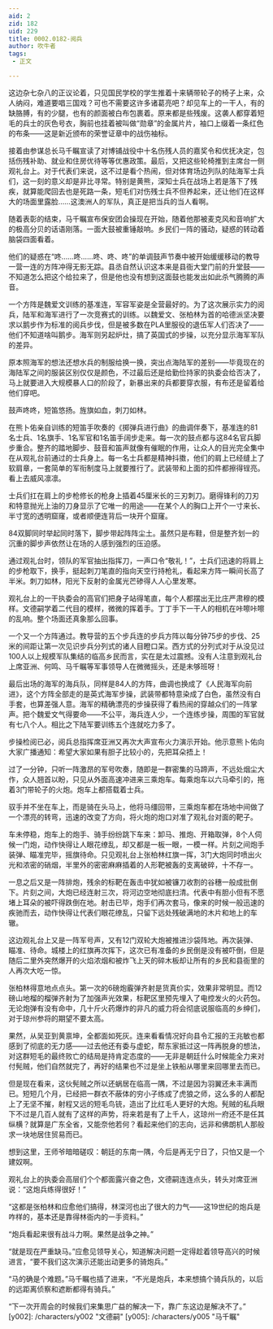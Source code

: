 ```yaml
---
aid: 2
zid: 182
uid: 229
title: 0002.0182-阅兵
author: 吹牛者
tags: 
 - 正文

---
```




  这边杂七杂八的正议论着，只见国民学校的学生推着十来辆带轮子的椅子上来，众人纳闷，难道要唱三国戏？可也不需要这许多诸葛亮吧？却见车上的一干人，有的缺胳膊，有的少腿，也有的颜面被白布包裹着。原来都是些残废。这袭人都穿着短毛的兵士的灰色号衣，胸前也挂着被叫做“勋章”的金属片片，袖口上缀着一条红色的布条——这是新近颁布的荣誉证章中的战伤袖标。

  接着由参谋总长马千瞩宣读了对博铺战役中十名伤残人员的嘉奖令和优抚决定，包括伤残补助、就业和住房优待等等优惠政策。最后，又把这些轮椅推到主席台一侧观礼台上。对于代表们来说，这不过是看个热闹，但对体育场边列队的陆海军士兵们，这一刻的意义却是非比寻常。特别是黄熊，深知士兵在战场上若是落下了残疾，就算能爬回去也是死路一条，短毛们对伤残士兵不但养起来，还让他们在这样大的场面里露脸……这澳洲人的军队，真正是把当兵的当人看啊。

  随着表彰的结束，马千瞩宣布保安团会操现在开始，随着他那被麦克风和音响扩大的极高分贝的话语刚落。一面大鼓被重锤敲响。乡民们一阵的骚动，疑惑的转动着脑袋四面看着。

  他们的疑惑在“咚……咚……咚、咚、咚”的单调鼓声节奏中被开始缓缓移动的教导一营一连的方阵冲得无影无踪。县丞自然认识这本来是县衙大堂门前的升堂鼓——不知道怎么把这个给拉来了，但是他也没有想到这面鼓也能发出如此杀气腾腾的声音。

  一个方阵是魏爱文训练的基准连，军容军姿是全营最好的。为了这次展示实力的阅兵，陆军和海军进行了一次竞赛式的训练。以魏爱文、张柏林为首的哈德派坚决要求以鹅步作为标准的阅兵步伐，但是被多数在PLA里服役的退伍军人们否决了——他们不知道啥叫鹅步。海军则另起炉灶，搞了英国式的步操，以充分显示海军军队的差异。

  原本照海军的想法还想水兵的制服给换一换，突出点海陆军的差别——毕竟现在的海陆军之间的服装区别仅仅是颜色，不过最后还是给勤俭持家的执委会给否决了，马上就要进入大规模暴人口的阶段了，新暴出来的兵都要穿衣服，有布还是留着给他们穿吧。

  鼓声咚咚，短笛悠扬。旌旗如血，刺刀如林。

  在熊卜佑亲自训练的短笛手吹奏的《掷弹兵进行曲》的曲调伴奏下，基准连的81名士兵、1名旗手、1名军官和1名笛手阔步走来。每一次的鼓点都与这84名官兵脚步重合。整齐的踏地脚步、鼓音和笛声就像有催眠的作用，让众人的目光完全集中在从观礼台前通过的士兵身上。每一名士兵都是精神抖擞，他们的肩上已经缝上了软肩章，一套简单的军衔制度马上就要推行了。武装带和上面的扣件都擦得锃亮。看上去威风凛凛。

  士兵们扛在肩上的步枪修长的枪身上插着45厘米长的三刃刺刀。磨得锋利的刀刃和特意抛光上油的刀身显示了它唯一的用途——在某个人的胸口上开个一寸来长、半寸宽的透明窟窿，或者顺便连背后一块开个窟窿。

  84双脚同时举起同时落下，脚步带起阵阵尘土。虽然只是布鞋，但是整齐划一的沉重的脚步声依然让在场的人感到强烈的压迫感。

  通过观礼台时，领队的军官抽出指挥刀，一声口令“敬礼！”，士兵们迅速的将肩上的步枪取下，换手，挺起刺刀笔直的指向天空行持枪礼，看起来方阵一瞬间长高了半米。刺刀如林，阳光下反射的金属光芒碜得人人心里发寒。

  观礼台上的一干执委会的高官们把身子站得笔直，每个人都摆出无比庄严肃穆的模样。文德嗣学着二代目的模样，微微的挥着手。丁丁手下一干人的相机在咔嚓咔嚓的乱响。整个场面还真象那么回事。

  一个又一个方阵通过。教导营的五个步兵连的步兵方阵以每分钟75步的步伐、25米的间距让第一次见识步兵分列式的诸人目瞪口呆。西方式的分列式对于从没见过100人以上规模军队集结的临高乡民而言，实在是太过震撼。没有人注意到观礼台上席亚洲、何鸣、马千瞩等军事领导人在微微摇头，还是未够班呀！

  最后出场的海军的海兵队，同样是84人的方阵，曲调也换成了《人民海军向前进》，这个方阵全部走的是英式海军步操，武装带都特意染成了白色，虽然没有白手套，也算差强人意。海军的精确漂亮的步操获得了看热闹的穿越众们的一阵掌声。把个魏爱文气得要命——不公平，海兵连人少，一个连练步操，周围的军官就有七八个人。相比之下陆军要训练五个连就吃力多了。

  步操检阅已必，阅兵总指挥席亚洲又再次大声宣布火力演示开始。他示意熊卜佑向大家广播通知：希望大家如果有胆子比较小的，先把耳朵捂上！

  过了一分钟，只听一阵激昂的军号吹奏，随即是一群密集的马蹄声，不远处烟尘大作，众人翘首以盼，只见从外面高速冲进来三乘炮车。每乘炮车以六马牵引的，拖着3门带轮子的火炮。炮车上都搭载着士兵。

  驭手并不坐在车上，而是骑在头马上，他将马缰回带，三乘炮车都在场地中间做了一个漂亮的转弯，迅速的改变了方向，将火炮的炮口对准了观礼台对面的靶子。

  车未停稳，炮车上的炮手、骑手纷纷跳下车来：卸马、推炮、开箱取弹，8个人伺候一门炮，动作快得让人眼花缭乱，却又都是一板一眼，一模一样。片刻之间炮手装弹、瞄准完毕，摇旗待命。只见观礼台上张柏林红旗一挥，3门大炮同时喷出火光和浓密的硝烟，半里外的密密麻麻插着的人形靶被轰的支离破碎，十不存一。

  一息之后又是一阵排炮，残余的标靶在轰击中犹如被镰刀收割的谷穗一般成批倒下。片刻之间，大炮已经连射三次，将河边空地彻底扫清。代表中有胆小但有不愿堵上耳朵的被吓得跌倒在地。射击已毕，炮手们再次套马，像来的时候一般迅速的疾驰而去，动作快得让代表们眼花缭乱，只留下远处残破满地的木片和地上的车辙。

  这边观礼台上又是一阵军号声，又有12门双轮大炮被推进沙袋阵地。再次装弹、瞄准、待命。城楼上的红旗再次挥下，这次已有准备的乡民倒是没有被吓倒，但是随后二里外突然爆开的火焰浓烟和被炸飞上天的碎木板却让所有的乡民和县衙里的人再次大吃一惊。

  张柏林得意地点点头。第一次的6磅炮霰弹齐射是货真价实，效果非常明显。而12磅山地榴的榴弹齐射为了加强声光效果，标靶区里预先埋入了电控发火的火药包。无论炮弹有没有命中，几十斤火药爆炸的非凡的威力将会彻底说服临高的乡绅们，对于琼州参将的期望不要太高。

  果然，从吴亚到黄禀坤，全都面如死灰。连来看看情况好向县令汇报的王兆敏也都感到了彻底的无力感——过去他还有委与虚蛇，帮东家抵过这一阵再脱身的想法，对这群短毛的最终败亡的结局是持肯定态度的——无非是朝廷什么时候能全力来对付髡贼，他们自然就完了，再好的结果也不过是坐上铁船从哪里来回哪里去而已。

  但是现在看来，这伙髡贼之所以还蜗居在临高一隅，不过是因为羽翼还未丰满而已。短短几个月，已经把一群衣不蔽体的穷小子练成了虎狼之师，这么多的人都配上了无坚不摧，射程又远的短毛鸟铳，造出了比红毛人更好的大炮。髡贼的私兵眼下不过是几百人就有了这样的声势，将来若是有了上千人，这琼州一府还不是任其纵横？就算是广东全省，又能奈他若何？看起来他们的志向，远非和佛朗机人那般求一块地居住贸易而已。

  想到这里，王师爷暗暗磋叹：朝廷的东南一隅，今后是再无宁日了，只怕又是一个建奴啊。

  观礼台上的执委会高层们个个都面露兴奋之色，文德嗣连连点头，转头对席亚洲说：“这炮兵练得很好！”

  “这都是张柏林和应愈他们搞得，林深河也出了很大的力气——这19世纪的炮兵是咋样的，基本还是靠得林衙内的一手资料。”

  “炮兵看起来很有战斗力啊。果然是战争之神。”

  “就是现在严重缺马。”应愈见领导关心，知道解决问题一定得趁着领导高兴的时候进言，“要不我们这次演示还能出动更多的骑炮兵。”

  “马的确是个难题。”马千瞩也插了进来，“不光是炮兵，本来想搞个骑兵队的，以后的远距离侦察和遮断都得有骑兵。”

  “下一次开周会的时候我们来集思广益的解决一下，靠广东这边是解决不了。”
[y002]: /characters/y002 "文德嗣"
[y005]: /characters/y005 "马千瞩"


